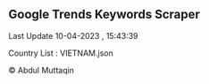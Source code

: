 

## Google Trends Keywords Scraper 
 
Last Update 10-04-2023 , 15:43:39

Country List :
VIETNAM.json



© Abdul Muttaqin 
